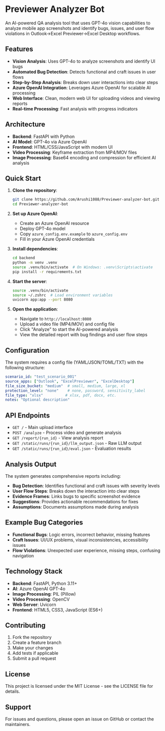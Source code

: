 # Previewer Analyzer Bot

An AI-powered QA analysis tool that uses GPT-4o vision capabilities to analyze mobile app screenshots and identify bugs, issues, and user flow violations in Outlook→Excel Previewer→Excel Desktop workflows.

## Features

- **Vision Analysis**: Uses GPT-4o to analyze screenshots and identify UI bugs
- **Automated Bug Detection**: Detects functional and craft issues in user flows
- **Step-by-Step Analysis**: Breaks down user interactions into clear steps
- **Azure OpenAI Integration**: Leverages Azure OpenAI for scalable AI processing
- **Web Interface**: Clean, modern web UI for uploading videos and viewing reports
- **Real-time Processing**: Fast analysis with progress indicators

## Architecture

- **Backend**: FastAPI with Python
- **AI Model**: GPT-4o via Azure OpenAI
- **Frontend**: HTML/CSS/JavaScript with modern UI
- **Video Processing**: Keyframe extraction from MP4/MOV files
- **Image Processing**: Base64 encoding and compression for efficient AI analysis

## Quick Start

1. **Clone the repository**:
   ```bash
   git clone https://github.com/Arushi1088/Previewer-analyzer-bot.git
   cd Previewer-analyzer-bot
   ```

2. **Set up Azure OpenAI**:
   - Create an Azure OpenAI resource
   - Deploy GPT-4o model
   - Copy `azure_config.env.example` to `azure_config.env`
   - Fill in your Azure OpenAI credentials

3. **Install dependencies**:
   ```bash
   cd backend
   python -m venv .venv
   source .venv/bin/activate  # On Windows: .venv\Scripts\activate
   pip install -r requirements.txt
   ```

4. **Start the server**:
   ```bash
   source .venv/bin/activate
   source ~/.zshrc  # Load environment variables
   uvicorn app:app --port 8080
   ```

5. **Open the application**:
   - Navigate to `http://localhost:8080`
   - Upload a video file (MP4/MOV) and config file
   - Click "Analyze" to start the AI-powered analysis
   - View the detailed report with bug findings and user flow steps

## Configuration

The system requires a config file (YAML/JSON/TOML/TXT) with the following structure:

```yaml
scenario_id: "test_scenario_001"
source_apps: ["Outlook", "ExcelPreviewer", "ExcelDesktop"]
file_size_bucket: "medium"  # small, medium, large, xl
protection_level: "none"    # none, password, sensitivity_label
file_type: "xlsx"          # xlsx, pdf, docx, etc.
notes: "Optional description"
```

## API Endpoints

- `GET /` - Main upload interface
- `POST /analyze` - Process video and generate analysis
- `GET /report/{run_id}` - View analysis report
- `GET /static/runs/{run_id}/llm_output.json` - Raw LLM output
- `GET /static/runs/{run_id}/eval.json` - Evaluation results

## Analysis Output

The system generates comprehensive reports including:

- **Bug Detection**: Identifies functional and craft issues with severity levels
- **User Flow Steps**: Breaks down the interaction into clear steps
- **Evidence Frames**: Links bugs to specific screenshot evidence
- **Suggestions**: Provides actionable recommendations for fixes
- **Assumptions**: Documents assumptions made during analysis

## Example Bug Categories

- **Functional Bugs**: Logic errors, incorrect behavior, missing features
- **Craft Issues**: UI/UX problems, visual inconsistencies, accessibility issues
- **Flow Violations**: Unexpected user experience, missing steps, confusing navigation

## Technology Stack

- **Backend**: FastAPI, Python 3.11+
- **AI**: Azure OpenAI GPT-4o
- **Image Processing**: PIL (Pillow)
- **Video Processing**: OpenCV
- **Web Server**: Uvicorn
- **Frontend**: HTML5, CSS3, JavaScript (ES6+)

## Contributing

1. Fork the repository
2. Create a feature branch
3. Make your changes
4. Add tests if applicable
5. Submit a pull request

## License

This project is licensed under the MIT License - see the LICENSE file for details.

## Support

For issues and questions, please open an issue on GitHub or contact the maintainers.